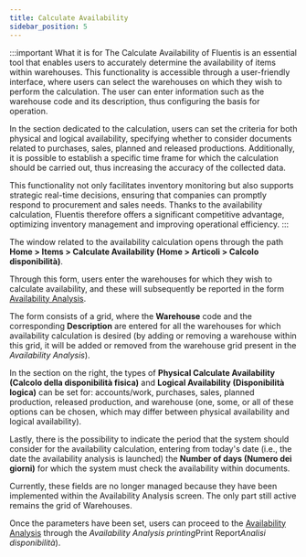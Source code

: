 ```yaml
---
title: Calculate Availability
sidebar_position: 5
---
```


:::important What it is for
The Calculate Availability of Fluentis is an essential tool that enables users to accurately determine the availability of items within warehouses. This functionality is accessible through a user-friendly interface, where users can select the warehouses on which they wish to perform the calculation. The user can enter information such as the warehouse code and its description, thus configuring the basis for operation.

In the section dedicated to the calculation, users can set the criteria for both physical and logical availability, specifying whether to consider documents related to purchases, sales, planned and released productions. Additionally, it is possible to establish a specific time frame for which the calculation should be carried out, thus increasing the accuracy of the collected data.

This functionality not only facilitates inventory monitoring but also supports strategic real-time decisions, ensuring that companies can promptly respond to procurement and sales needs. Thanks to the availability calculation, Fluentis therefore offers a significant competitive advantage, optimizing inventory management and improving operational efficiency.
:::

The window related to the availability calculation opens through the path **Home > Items > Calculate Availability (Home > Articoli > Calcolo disponibilità)**.

Through this form, users enter the warehouses for which they wish to calculate availability, and these will subsequently be reported in the form [Availability Analysis](/docs/erp-home/registers/items/availability-analysis).

The form consists of a grid, where the **Warehouse** code and the corresponding **Description** are entered for all the warehouses for which availability calculation is desired (by adding or removing a warehouse within this grid, it will be added or removed from the warehouse grid present in the *Availability Analysis*).

In the section on the right, the types of **Physical Calculate Availability (Calcolo della disponibilità fisica)** and **Logical Availability (Disponibilità logica)** can be set for: accounts/work, purchases, sales, planned production, released production, and warehouse (one, some, or all of these options can be chosen, which may differ between physical availability and logical availability).

Lastly, there is the possibility to indicate the period that the system should consider for the availability calculation, entering from today's date (i.e., the date the availability analysis is launched) the **Number of days (Numero dei giorni)** for which the system must check the availability within documents.

Currently, these fields are no longer managed because they have been implemented within the Availability Analysis screen. The only part still active remains the grid of Warehouses.

Once the parameters have been set, users can proceed to the [Availability Analysis](/docs/erp-home/registers/items/availability-analysis) through the *Availability Analysis printing*Print Report*Analisi disponibilità*).